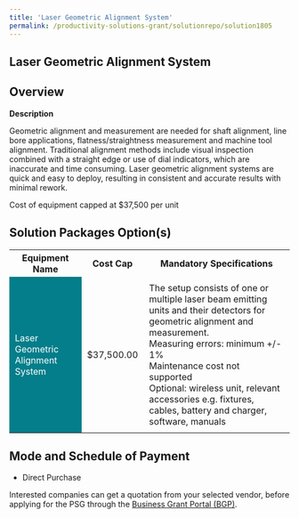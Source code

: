```yaml
---
title: 'Laser Geometric Alignment System'
permalink: /productivity-solutions-grant/solutionrepo/solution1805
---
```


## Laser Geometric Alignment System

## Overview

**Description**

Geometric alignment and measurement are needed for shaft alignment, line bore applications, flatness/straightness measurement and machine tool alignment. Traditional alignment methods include visual inspection combined with a straight edge or use of dial indicators, which are inaccurate and time consuming. Laser geometric alignment systems are quick and easy to deploy, resulting in consistent and accurate results with minimal rework.

Cost of equipment capped at $37,500 per unit

## Solution Packages Option(s)

<table>
<tr>
<th><b>Equipment Name</b></th>
<th><b>Cost Cap</b></th>
<th><b>Mandatory Specifications</b></th>
</tr>
<tr>
<td style='padding: 10px; background-color: #037E8A; color: #FFFFFF;'>Laser Geometric Alignment System</td>
<td style='padding: 10px;'>$37,500.00</td>
<td style='padding: 10px;'>The setup consists of one or multiple laser beam emitting units and their detectors for geometric alignment and measurement.<br>Measuring errors: minimum +/- 1%<br>Maintenance cost not supported<br>Optional: wireless unit, relevant accessories e.g. fixtures, cables, battery and charger, software, manuals</td>
</tr>
</table>

## Mode and Schedule of Payment

 - Direct Purchase

Interested companies can get a quotation from your selected vendor, before applying for the PSG through the <a href='https://www.businessgrants.gov.sg/' target='_blank' rel='noopener'>Business Grant Portal (BGP)</a>.

<script src="/jquery/resize-tables.js"></script>
